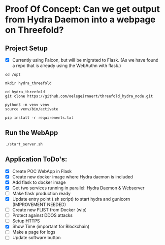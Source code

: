 # Proof Of Concept: Can we get output from Hydra Daemon into a webpage on Threefold?

## Project Setup

- [x] Currently using Falcon, but will be migrated to Flask. (As we have found a repo that is already using the WebAuthn with flask.)

~~~
cd /opt

mkdir hydra_threefold

cd hydra_threefold
git clone https://github.com/oelegeirnaert/threefold_hydra_node.git

python3 -m venv venv
source venv/bin/activate

pip install -r requirements.txt
~~~


## Run the WebApp

~~~
./start_server.sh
~~~

## Application ToDo's:
- [x] Create POC WebApp in Flask
- [x] Create new docker image where Hydra daemon is included
- [x] Add flask to docker image
- [x] Get two services running in parallel: Hydra Daemon & Webserver
- [ ] Make flask production ready
- [x] Update entry point (.sh script) to start hydra and gunicorn (IMPROVEMENT NEEDED)
- [ ] Create new FLIST from Docker (wip)
- [ ] Protect against DDOS attacks
- [ ] Setup HTTPS
- [x] Show Time (important for Blockchain)
- [ ] Make a page for logs
- [ ] Update software button
